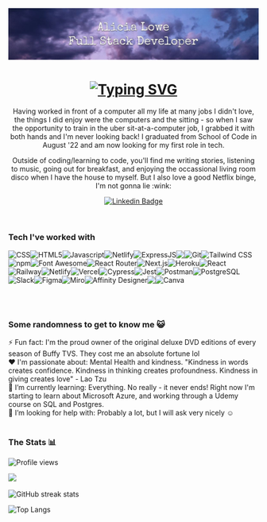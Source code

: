 <img src="https://github.com/lalicia/lalicia/blob/main/banner.JPG" />

<!--<h1 align="center">Hey there, nice to meet you - I'm Alicia :vulcan_salute:</h1>--!>
<h1 align="center">
<a href="https://git.io/typing-svg"><img src="https://readme-typing-svg.herokuapp.com?font=Fira+Code&size=30&pause=1000&color=5B34EB&width=700&lines=Hey+there,+nice+to+meet+you.+I'm+Alicia." alt="Typing SVG" /></a>
</h1>

<p align="center">
Having worked in front of a computer all my life at many jobs I didn't love, the things I did enjoy were the computers and the sitting - so when I saw the opportunity to train in the uber sit-at-a-computer job, I grabbed it with both hands and I'm never looking back!  I graduated from School of Code in August '22 and am now looking for my first role in tech.
</p>
<p align="center"> 
Outside of coding/learning to code, you'll find me writing stories, listening to music, going out for breakfast, and enjoying the occassional living room disco when I have the house to myself.  But I also love a good Netflix binge, I'm not gonna lie :wink:
</p>

<div align="center">

<!--[![Github Badge](http://img.shields.io/badge/-Github-black?style=flat-square&logo=github&link=https://https://github.com/lalicia/)](https://github.com/lalicia/)--> 
[![Linkedin Badge](https://img.shields.io/badge/-LinkedIn-blue?style=flat-square&logo=Linkedin&logoColor=white&link=https://www.linkedin.com/in/a-lowe/)](https://www.linkedin.com/in/a-lowe/)

</div>
<br>

### Tech I've worked with
<img align="left" src="https://img.shields.io/badge/CSS3-1572B6?style=for-the-badge&logo=css3&logoColor=white" alt="CSS"/>
<img align="left" src="https://img.shields.io/badge/HTML5-E34F26?style=for-the-badge&logo=html5&logoColor=white" alt="HTML5" />
<img align="left" src="https://img.shields.io/badge/JavaScript-323330?style=for-the-badge&logo=javascript&logoColor=F7DF1E" alt="Javascript" />
<img src="https://img.shields.io/badge/Tailwind_CSS-38B2AC?style=for-the-badge&logo=tailwind-css&logoColor=white" alt="Tailwind CSS" />
<img align="left" src="https://img.shields.io/badge/VSCode-0078D4?style=for-the-badge&logo=visual%20studio%20code&logoColor=white" alt="Netlify" />
<img align="left" src="https://img.shields.io/badge/Express.js-000000?style=for-the-badge&logo=express&logoColor=white" alt="ExpressJS" />
<img align="left" src="https://img.shields.io/badge/node.js-6DA55F?style=for-the-badge&logo=node.js&logoColor=white" />
<img align="left" src="https://img.shields.io/badge/GIT-E44C30?style=for-the-badge&logo=git&logoColor=white" alt="Git" />
<img align="left" src="https://img.shields.io/badge/npm-CB3837?style=for-the-badge&logo=npm&logoColor=white" alt="npm" />
<img align="left" src="https://img.shields.io/badge/Font_Awesome-339AF0?style=for-the-badge&logo=fontawesome&logoColor=white" alt="Font Awesome" />
<img src="https://img.shields.io/badge/React-20232A?style=for-the-badge&logo=react&logoColor=61DAFB" alt="React" />
<img align="left" src="https://img.shields.io/badge/React_Router-CA4245?style=for-the-badge&logo=react-router&logoColor=white" alt="React Router" />
<img align="left" src="https://img.shields.io/badge/next.js-000000?style=for-the-badge&logo=nextdotjs&logoColor=white" alt="Next.js" />
<img align="left" src="https://img.shields.io/badge/Heroku-430098?style=for-the-badge&logo=heroku&logoColor=white" alt="Heroku" />
<img align="left" src="https://img.shields.io/badge/Railway-131415?style=for-the-badge&logo=railway&logoColor=white" alt="Railway" />
<img align="left" src="https://img.shields.io/badge/Netlify-00C7B7?style=for-the-badge&logo=netlify&logoColor=white" alt="Netlify" />
<img align="left" src="https://img.shields.io/badge/Vercel-000000?style=for-the-badge&logo=vercel&logoColor=white" alt="Vercel" />
<img src="https://img.shields.io/badge/PostgreSQL-316192?style=for-the-badge&logo=postgresql&logoColor=white" alt="PostgreSQL" />
<img align="left" src="https://img.shields.io/badge/Cypress-17202C?style=for-the-badge&logo=cypress&logoColor=white" alt="Cypress" />
<img align="left" src="https://img.shields.io/badge/Jest-C21325?style=for-the-badge&logo=jest&logoColor=white" alt="Jest" />
<img align="left" src="https://img.shields.io/badge/Postman-FF6C37?style=for-the-badge&logo=Postman&logoColor=white" alt="Postman" />
<img align="left" src="https://img.shields.io/badge/Slack-4A154B?style=for-the-badge&logo=slack&logoColor=white" alt="Slack" />
<img align="left" src="https://img.shields.io/badge/Figma-F24E1E?style=for-the-badge&logo=figma&logoColor=white" alt="Figma" />
<img align="left" src="https://img.shields.io/badge/Miro-050038?style=for-the-badge&logo=Miro&logoColor=white" alt="Miro" />
<img align="left" src="https://img.shields.io/badge/affinitydesginer-%231B72BE.svg?style=for-the-badge&logo=affinity-designer&logoColor=white" alt="Affinity Designer" />
<img src="https://img.shields.io/badge/Canva-%2300C4CC.svg?&style=for-the-badge&logo=Canva&logoColor=white" alt="Canva" />
<img align="left" src="https://img.shields.io/badge/Trello-%23026AA7.svg?style=for-the-badge&logo=Trello&logoColor=white" />
<br>

<!--
### Hi there 👋
**lalicia/lalicia** is a ✨ _special_ ✨ repository because its `README.md` (this file) appears on your GitHub profile.

Here are some ideas to get you started:

- 🔭 I’m currently working on ...
- 🌱 I’m currently learning ...
- 👯 I’m looking to collaborate on ...
- 🤔 I’m looking for help with ...
- 💬 Ask me about ...
- 📫 How to reach me: ...
- 😄 Pronouns: ...
- ⚡ Fun fact: ...
-->

<br><br>
### Some randomness to get to know me :smiley_cat:
⚡ Fun fact: I'm the proud owner of the original deluxe DVD editions of every season of Buffy TVS.  They cost me an absolute fortune lol
<br>
:heart: I'm passionate about: Mental Health and kindness.  "Kindness in words creates confidence.  Kindness in thinking creates profoundness.  Kindness in giving creates love" - Lao Tzu
<br>
:seedling: I’m currently learning: Everything.  No really - it never ends!  Right now I'm starting to learn about Microsoft Azure, and working through a Udemy course on SQL and Postgres.
<br>
🤔 I’m looking for help with: Probably a lot, but I will ask very nicely :relaxed:
<br><br>


### The Stats 📊

![Profile views](https://gpvc.arturio.dev/lalicia)

![](https://github-readme-stats.vercel.app/api?username=lalicia&theme=tokyonight&show_icons=true&count_private=true)

![GitHub streak stats](https://github-readme-streak-stats.herokuapp.com/?user=lalicia&theme=tokyonight)

![Top Langs](https://github-readme-stats.vercel.app/api/top-langs/?username=lalicia&theme=tokyonight)
